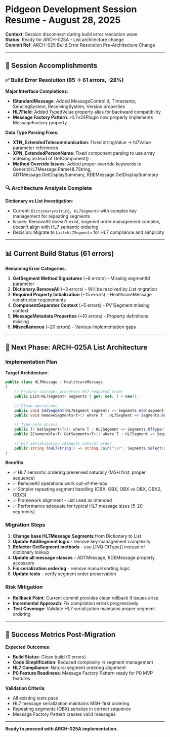 # Pidgeon Development Session Resume - August 28, 2025

**Context**: Session disconnect during build error resolution wave  
**Status**: Ready for ARCH-025A - List<HL7Segment> architecture change  
**Commit Ref**: ARCH-025 Build Error Resolution Pre-Architecture Change

---

## 🎯 **Session Accomplishments**

### **✅ Build Error Resolution (85 → 61 errors, -28%)**

**Major Interface Completions**:
- **IStandardMessage**: Added MessageControlId, Timestamp, SendingSystem, ReceivingSystem, Version properties
- **HL7Field<T>**: Added TypedValue property alias for backward compatibility
- **Message Factory Pattern**: HL7v24Plugin now properly implements MessageFactory property

**Data Type Parsing Fixes**:
- **XTN_ExtendedTelecommunication**: Fixed stringValue → hl7Value parameter references
- **XPN_ExtendedPersonName**: Fixed component parsing to use array indexing instead of GetComponent()
- **Method Override Issues**: Added proper override keywords to GenericHL7Message.ParseHL7String, ADTMessage.GetDisplaySummary, RDEMessage.GetDisplaySummary

### **🔍 Architecture Analysis Complete**

**Dictionary vs List Investigation**:
- Current: `Dictionary<string, HL7Segment>` with complex key management for repeating segments
- Issues: RemoveAll doesn't exist, segment order management complex, doesn't align with HL7 semantic ordering
- Decision: Migrate to `List<HL7Segment>` for HL7 compliance and simplicity

---

## 📊 **Current Build Status (61 errors)**

**Remaining Error Categories**:
1. **GetSegment Method Signatures** (~8 errors) - Missing segmentId parameter
2. **Dictionary.RemoveAll** (~3 errors) - Will be resolved by List migration  
3. **Required Property Initialization** (~15 errors) - HealthcareMessage constructor requirements
4. **ComponentSeparator Context** (~5 errors) - PV1Segment missing context
5. **MessageMetadata Properties** (~10 errors) - Property definitions missing
6. **Miscellaneous** (~20 errors) - Various implementation gaps

---

## 🚀 **Next Phase: ARCH-025A List<HL7Segment> Architecture**

### **Implementation Plan**

**Target Architecture**:
```csharp
public class HL7Message : HealthcareMessage
{
    // Primary storage: preserves HL7-required order
    public List<HL7Segment> Segments { get; set; } = new();
    
    // Clean operations
    public void AddSegment(HL7Segment segment) => Segments.Add(segment);
    public void RemoveSegments<T>() where T : HL7Segment => Segments.RemoveAll(s => s is T);
    
    // Type-safe access
    public T? GetSegment<T>() where T : HL7Segment => Segments.OfType<T>().FirstOrDefault();
    public IEnumerable<T> GetSegments<T>() where T : HL7Segment => Segments.OfType<T>();
    
    // HL7 serialization respects natural order
    public string ToHL7String() => string.Join("\\r", Segments.Select(s => s.ToHL7String()));
}
```

**Benefits**:
- ✅ HL7 semantic ordering preserved naturally (MSH first, proper sequence)
- ✅ RemoveAll operations work out-of-the-box
- ✅ Simpler repeating segment handling (OBX, OBX, OBX vs OBX, OBX2, OBX3)
- ✅ Framework alignment - List used as intended
- ✅ Performance adequate for typical HL7 message sizes (5-20 segments)

### **Migration Steps**
1. **Change base HL7Message.Segments** from Dictionary to List
2. **Update AddSegment logic** - remove key management complexity  
3. **Refactor GetSegment methods** - use LINQ OfType<T>() instead of dictionary lookup
4. **Update all message classes** - ADTMessage, RDEMessage property accessors
5. **Fix serialization ordering** - remove manual sorting logic
6. **Update tests** - verify segment order preservation

### **Risk Mitigation**
- **Rollback Point**: Current commit provides clean rollback if issues arise
- **Incremental Approach**: Fix compilation errors progressively
- **Test Coverage**: Validate HL7 serialization maintains proper segment ordering

---

## 🎯 **Success Metrics Post-Migration**

**Expected Outcomes**:
- **Build Status**: Clean build (0 errors)
- **Code Simplification**: Reduced complexity in segment management
- **HL7 Compliance**: Natural segment ordering alignment
- **P0 Feature Readiness**: Message Factory Pattern ready for P0 MVP features

**Validation Criteria**:
- All existing tests pass
- HL7 message serialization maintains MSH-first ordering
- Repeating segments (OBX) serialize in correct sequence
- Message Factory Pattern creates valid messages

---

**Ready to proceed with ARCH-025A implementation.**